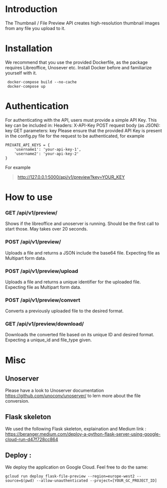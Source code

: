 # Introduction
The Thumbnail / File Preview API creates high-resolution thumbnail images from any file you upload to it. 

# Installation
We recommend that you use the provided Dockerfile, as the package requires Libreoffice, Unosever etc. Install Docker before and familiarize yourself with it.
```
 docker-compose build --no-cache
 docker-compose up
```

# Authentication
For authenticating with the API, users must provide a simple API Key. This key can be included in:
Headers: X-API-Key
POST request body (as JSON): key
GET parameters: key
Please ensure that the provided API Key is present in the config.py file for the request to be authenticated, for example
```
PRIVATE_API_KEYS = {
    'username1': 'your-api-key-1',
    'username2': 'your-api-key-2'
}
```
For example
> http://127.0.0.1:5000/api/v1/preview?key=YOUR_KEY

# How to use

### GET /api/v1/preview/
Shows if the libreoffice and unoserver is running.
Should be the first call to start those. May takes over 20 seconds.

### POST /api/v1/preview/
Uploads a file and returns a JSON include the base64 file. Expecting file as Multipart form data.

### POST /api/v1/preview/upload
Uploads a file and returns a unique identifier for the uploaded file. Expecting file as Multipart form data.

### POST /api/v1/preview/convert
Converts a previously uploaded file to the desired format.

### GET /api/v1/preview/download/
Downloads the converted file based on its unique ID and desired format. Expecting a unique_id and file_type given.

# Misc
## Unoserver
Please have a look to Unoserver documentation https://github.com/unoconv/unoserver/ to lern more about the file conversion.

## Flask skeleton
We used the following Flask skeleton, explaination and Medium link : https://beranger.medium.com/deploy-a-python-flask-server-using-google-cloud-run-d47f728cc864

## Deploy : 
We deploy the application on Google Cloud. Feel free to do the same:
```
gcloud run deploy flask-file-preview --region=europe-west2 --source=$(pwd) --allow-unauthenticated --project=[YOUR_GC_PROJECT_ID]
```
